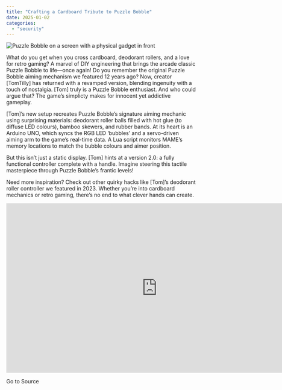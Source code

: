 ```yaml
---
title: "Crafting a Cardboard Tribute to Puzzle Bobble"
date: 2025-01-02
categories: 
  - "security"
---
```


![Puzzle Bobble on a screen with a physical gadget in front](https://hackaday.com/wp-content/uploads/2024/12/puzzlebobble-1200.jpg?w=800)

What do you get when you cross cardboard, deodorant rollers, and a love for retro gaming? A marvel of DIY engineering that brings the arcade classic Puzzle Bobble to life—once again! Do you remember the original Puzzle Bobble aiming mechanism we featured 12 years ago? Now, creator \[TomTilly\] has returned with a revamped version, blending ingenuity with a touch of nostalgia. \[Tom\] truly is a Puzzle Bobble enthusiast. And who could argue that? The game’s simplicty makes for innocent yet addictive gameplay.

\[Tom\]’s new setup recreates Puzzle Bobble’s signature aiming mechanic using surprising materials: deodorant roller balls filled with hot glue (to diffuse LED colours), bamboo skewers, and rubber bands. At its heart is an Arduino UNO, which syncs the RGB LED ‘bubbles’ and a servo-driven aiming arm to the game’s real-time data. A Lua script monitors MAME’s memory locations to match the bubble colours and aimer position.

But this isn’t just a static display. \[Tom\] hints at a version 2.0: a fully functional controller complete with a handle. Imagine steering this tactile masterpiece through Puzzle Bobble’s frantic levels!

Need more inspiration? Check out other quirky hacks like \[Tom\]’s deodorant roller controller we featured in 2023. Whether you’re into cardboard mechanics or retro gaming, there’s no end to what clever hands can create.

<iframe title="Cardboard Puzzle Bobble/Bust-A-Move Mechanism that's Synced with the Game" width="800" height="450" src="https://www.youtube.com/embed/uzLQa7_EQDE?feature=oembed" frameborder="0" allow="accelerometer; autoplay; clipboard-write; encrypted-media; gyroscope; picture-in-picture; web-share" referrerpolicy="strict-origin-when-cross-origin" allowfullscreen></iframe>

Go to Source
